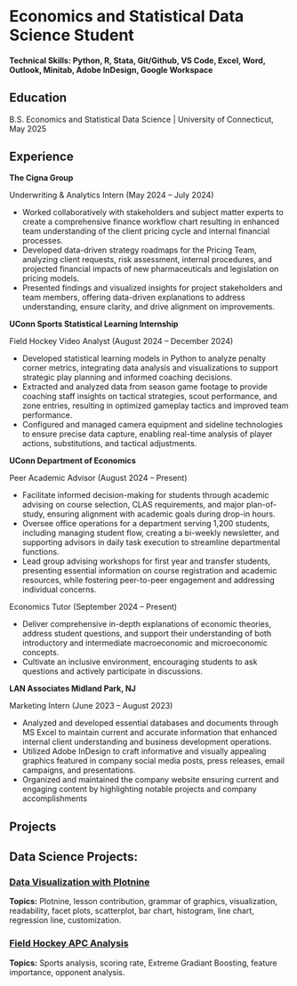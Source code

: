 # Economics and Statistical Data Science Student

#### Technical Skills: Python, R, Stata, Git/Github, VS Code, Excel, Word, Outlook, Minitab, Adobe InDesign, Google Workspace

## Education
B.S. Economics and Statistical Data Science | University of Connecticut, May 2025

## Experience
**The Cigna Group**

Underwriting & Analytics Intern	(May 2024 – July 2024)
- Worked collaboratively with stakeholders and subject matter experts to create a comprehensive finance workflow chart resulting in enhanced team understanding of the client pricing cycle and internal financial processes.
- Developed data-driven strategy roadmaps for the Pricing Team, analyzing client requests, risk assessment, internal procedures, and projected financial impacts of new pharmaceuticals and legislation on pricing models.
- Presented findings and visualized insights for project stakeholders and team members, offering data-driven explanations to address understanding, ensure clarity, and drive alignment on improvements.

**UConn Sports Statistical Learning Internship** 

Field Hockey Video Analyst	(August 2024 – December 2024)
- Developed statistical learning models in Python to analyze penalty corner metrics, integrating data analysis and visualizations to support strategic play planning and informed coaching decisions.
- Extracted and analyzed data from season game footage to provide coaching staff insights on tactical strategies, scout performance, and zone entries, resulting in optimized gameplay tactics and improved team performance.
- Configured and managed camera equipment and sideline technologies to ensure precise data capture, enabling real-time analysis of player actions, substitutions, and tactical adjustments.

**UConn Department of Economics**

Peer Academic Advisor (August 2024 – Present)
-	Facilitate informed decision-making for students through academic advising on course selection, CLAS requirements, and major plan-of-study, ensuring alignment with academic goals during drop-in hours.
-	Oversee office operations for a department serving 1,200 students, including managing student flow, creating a bi-weekly newsletter, and supporting advisors in daily task execution to streamline departmental functions.
-	Lead group advising workshops for first year and transfer students, presenting essential information on course registration and academic resources, while fostering peer-to-peer engagement and addressing individual concerns.
  
Economics Tutor	(September 2024 – Present)
- Deliver comprehensive in-depth explanations of economic theories, address student questions, and support their understanding of both introductory and intermediate macroeconomic and microeconomic concepts.
- Cultivate an inclusive environment, encouraging students to ask questions and actively participate in discussions.

**LAN Associates	Midland Park, NJ**

Marketing Intern	(June 2023 – August 2023)
- Analyzed and developed essential databases and documents through MS Excel to maintain current and accurate information that enhanced internal client understanding and business development operations.
- Utilized Adobe InDesign to craft informative and visually appealing graphics featured in company social media posts, press releases, email campaigns, and presentations.
- Organized and maintained the company website ensuring current and engaging content by highlighting notable projects and company accomplishments

## Projects

## Data Science Projects:

### [Data Visualization with Plotnine](https://github.com/jcmazzola/Visualization_with_Plotnine.git)
**Topics:** Plotnine, lesson contribution, grammar of graphics, visualization, readability, facet plots, scatterplot, bar chart, histogram, line chart, regression line, customization.
  
### [Field Hockey APC Analysis](https://github.com/jcmazzola/Field_Hockey_APC_analysis.git)
**Topics:** Sports analysis, scoring rate, Extreme Gradiant Boosting, feature importance, opponent analysis. 
